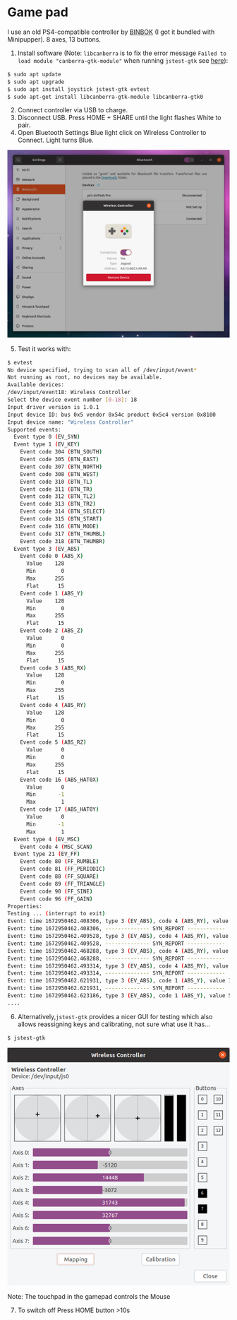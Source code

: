 # Game pad

I use an old PS4-compatible controller by [BINBOK](https://binbok.com/) (I got it bundled with Minipupper). 8 axes, 13 buttons.

1. Install software (Note: `libcanberra` is to fix the error message `Failed to load module "canberra-gtk-module"` when running `jstest-gtk` see [here](https://raspberryparatorpes.net/dudas/como-arreglar-el-error-gtk-message-failed-to-load-module-canberra-gtk-module/)):

```bash
$ sudo apt update
$ sudo apt upgrade
$ sudo apt install joystick jstest-gtk evtest
$ sudo apt-get install libcanberra-gtk-module libcanberra-gtk0
```

2. Connect controller via USB to charge.
3. Disconnect USB. Press HOME + SHARE until the light flashes White to pair. 
4. Open Bluetooth Settings Blue light click on Wireless Controller to Connect. Light turns Blue.

<img src="../assets/images/pairing_gamepad.png" style="zoom:67%;" />



5. Test it works with:

```bash
$ evtest
No device specified, trying to scan all of /dev/input/event*
Not running as root, no devices may be available.
Available devices:
/dev/input/event18:	Wireless Controller
Select the device event number [0-18]: 18
Input driver version is 1.0.1
Input device ID: bus 0x5 vendor 0x54c product 0x5c4 version 0x8100
Input device name: "Wireless Controller"
Supported events:
  Event type 0 (EV_SYN)
  Event type 1 (EV_KEY)
    Event code 304 (BTN_SOUTH)
    Event code 305 (BTN_EAST)
    Event code 307 (BTN_NORTH)
    Event code 308 (BTN_WEST)
    Event code 310 (BTN_TL)
    Event code 311 (BTN_TR)
    Event code 312 (BTN_TL2)
    Event code 313 (BTN_TR2)
    Event code 314 (BTN_SELECT)
    Event code 315 (BTN_START)
    Event code 316 (BTN_MODE)
    Event code 317 (BTN_THUMBL)
    Event code 318 (BTN_THUMBR)
  Event type 3 (EV_ABS)
    Event code 0 (ABS_X)
      Value    128
      Min        0
      Max      255
      Flat      15
    Event code 1 (ABS_Y)
      Value    128
      Min        0
      Max      255
      Flat      15
    Event code 2 (ABS_Z)
      Value      0
      Min        0
      Max      255
      Flat      15
    Event code 3 (ABS_RX)
      Value    128
      Min        0
      Max      255
      Flat      15
    Event code 4 (ABS_RY)
      Value    128
      Min        0
      Max      255
      Flat      15
    Event code 5 (ABS_RZ)
      Value      0
      Min        0
      Max      255
      Flat      15
    Event code 16 (ABS_HAT0X)
      Value      0
      Min       -1
      Max        1
    Event code 17 (ABS_HAT0Y)
      Value      0
      Min       -1
      Max        1
  Event type 4 (EV_MSC)
    Event code 4 (MSC_SCAN)
  Event type 21 (EV_FF)
    Event code 80 (FF_RUMBLE)
    Event code 81 (FF_PERIODIC)
    Event code 88 (FF_SQUARE)
    Event code 89 (FF_TRIANGLE)
    Event code 90 (FF_SINE)
    Event code 96 (FF_GAIN)
Properties:
Testing ... (interrupt to exit)
Event: time 1672950462.408306, type 3 (EV_ABS), code 4 (ABS_RY), value 116
Event: time 1672950462.408306, -------------- SYN_REPORT ------------
Event: time 1672950462.409528, type 3 (EV_ABS), code 4 (ABS_RY), value 113
Event: time 1672950462.409528, -------------- SYN_REPORT ------------
Event: time 1672950462.468288, type 3 (EV_ABS), code 4 (ABS_RY), value 122
Event: time 1672950462.468288, -------------- SYN_REPORT ------------
Event: time 1672950462.493314, type 3 (EV_ABS), code 4 (ABS_RY), value 128
Event: time 1672950462.493314, -------------- SYN_REPORT ------------
Event: time 1672950462.621931, type 3 (EV_ABS), code 1 (ABS_Y), value 118
Event: time 1672950462.621931, -------------- SYN_REPORT ------------
Event: time 1672950462.623186, type 3 (EV_ABS), code 1 (ABS_Y), value 58
....
```

6. Alternatively,`jstest-gtk` provides a nicer GUI for testing which also allows reassigning keys and calibrating, not sure what use it has...

```bash
$ jstest-gtk
```

![](../assets/images/jstest-gtk.png)



Note: The touchpad in the gamepad controls the Mouse

7. To switch off Press HOME button >10s